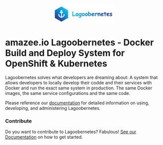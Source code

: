 <p align="center">
  <img src="https://raw.githubusercontent.com/amazeeio/lagoobernetes/master/docs/images/Lagoobernetes.png" alt="The Lagooberntes Logo" width="40%">
</p>

# amazee.io Lagoobernetes - Docker Build and Deploy System for OpenShift & Kubernetes

Lagoobernetes solves what developers are dreaming about: A system that allows developers to locally develop their codde and their services with Docker and run the exact same system in production. The same Docker images, the same service configurations and the same code.

Please reference our [documentation](https://lagoobernetes.readthedocs.io/) for detailed information on using, developing, and administering Lagoobernetes.

### Contribute
Do you want to contribute to Lagoobernetes? Fabulous! [See our Documentation](https://lagoobernetes.readthedocs.io/en/latest/developing_lagoobernetes/contributing/) on how to get started.

